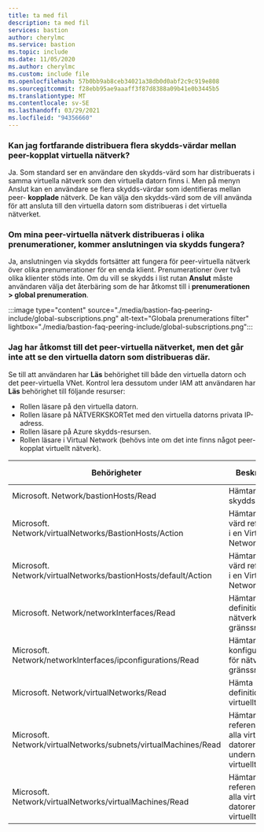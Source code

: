 ```yaml
---
title: ta med fil
description: ta med fil
services: bastion
author: cherylmc
ms.service: bastion
ms.topic: include
ms.date: 11/05/2020
ms.author: cherylmc
ms.custom: include file
ms.openlocfilehash: 57b0bb9ab8ceb34021a38db0d0abf2c9c919e808
ms.sourcegitcommit: f28ebb95ae9aaaff3f87d8388a09b41e0b3445b5
ms.translationtype: MT
ms.contentlocale: sv-SE
ms.lasthandoff: 03/29/2021
ms.locfileid: "94356660"
---
```

### <a name="can-i-still-deploy-multiple-bastion-hosts-across-peered-virtual-networks"></a>Kan jag fortfarande distribuera flera skydds-värdar mellan peer-kopplat virtuella nätverk?

Ja. Som standard ser en användare den skydds-värd som har distribuerats i samma virtuella nätverk som den virtuella datorn finns i. Men på menyn Anslut kan en användare se flera skydds-värdar som identifieras mellan peer- **kopplade** nätverk. De kan välja den skydds-värd som de vill använda för att ansluta till den virtuella datorn som distribueras i det virtuella nätverket.

### <a name="if-my-peered-vnets-are-deployed-in-different-subscriptions-will-connectivity-via-bastion-work"></a>Om mina peer-virtuella nätverk distribueras i olika prenumerationer, kommer anslutningen via skydds fungera?

Ja, anslutningen via skydds fortsätter att fungera för peer-virtuella nätverk över olika prenumerationer för en enda klient. Prenumerationer över två olika klienter stöds inte. Om du vill se skydds i list rutan **Anslut** måste användaren välja det återbäring som de har åtkomst till i **prenumerationen > global prenumeration**.

:::image type="content" source="./media/bastion-faq-peering-include/global-subscriptions.png" alt-text="Globala prenumerations filter" lightbox="./media/bastion-faq-peering-include/global-subscriptions.png":::

### <a name="i-have-access-to-the-peered-vnet-but-i-cant-see-the-vm-deployed-there"></a>Jag har åtkomst till det peer-virtuella nätverket, men det går inte att se den virtuella datorn som distribueras där.

Se till att användaren har **Läs** behörighet till både den virtuella datorn och det peer-virtuella VNet. Kontrol lera dessutom under IAM att användaren har **Läs** behörighet till följande resurser:

* Rollen läsare på den virtuella datorn.
* Rollen läsare på NÄTVERKSKORTet med den virtuella datorns privata IP-adress.
* Rollen läsare på Azure skydds-resursen.
* Rollen läsare i Virtual Network (behövs inte om det inte finns något peer-kopplat virtuellt nätverk).

|Behörigheter|Beskrivning|Behörighets typ|
|---|---| ---|
|Microsoft. Network/bastionHosts/Read |Hämtar en skydds-värd|Action|
|Microsoft. Network/virtualNetworks/BastionHosts/Action |Hämtar skydds värd referenser i en Virtual Network.|Action|
|Microsoft. Network/virtualNetworks/bastionHosts/default/Action|Hämtar skydds värd referenser i en Virtual Network.|Action|
|Microsoft. Network/networkInterfaces/Read|Hämtar en definition för nätverks gränssnitt.|Action|
|Microsoft. Network/networkInterfaces/ipconfigurations/Read|Hämtar en IP-konfigurationsfil för nätverks gränssnitt.|Action|
|Microsoft. Network/virtualNetworks/Read|Hämta definition av virtuellt nätverk|Action|
|Microsoft. Network/virtualNetworks/subnets/virtualMachines/Read|Hämtar referenser till alla virtuella datorer i ett undernät för virtuellt nätverk|Action|
|Microsoft. Network/virtualNetworks/virtualMachines/Read|Hämtar referenser till alla virtuella datorer i ett virtuellt nätverk|Åtgärd|